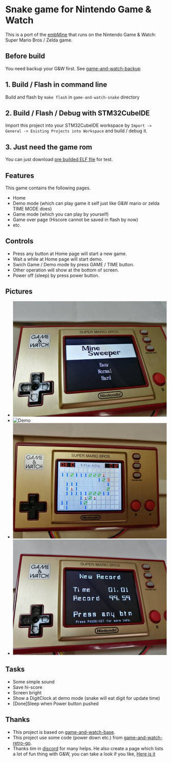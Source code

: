 # Snake game for Nintendo Game &amp; Watch
This is a port of the [embMine](https://gitee.com/slipperstree/embMine) that runs on the Nintendo Game &amp; Watch: Super Mario Bros / Zelda game.

## Before build
You need backup your G&W first. See [game-and-watch-backup](https://github.com/ghidraninja/game-and-watch-backup)
## 1. Build / Flash in command line
Build and flash by `make flash` in `game-and-watch-snake` directory

## 2. Build / Flash / Debug with STM32CubeIDE
Import this project into your STM32CubeIDE workspace by `Import -> General -> Existing Projects into Workspace` and build / debug it.

## 3. Just need the game rom
You can just download [pre builded ELF file](/Release/gw_snake.elf) for test.

## Features
This game contains the following pages.
- Home
- Demo mode (which can play game it self just like G&W mario or zelda TIME MODE does)
- Game mode (which you can play by yourself)
- Game over page (Hiscore cannot be saved in flash by now)
- etc.

## Controls
- Press any button at Home page will start a new game.
- Wait a while at Home page will start demo.
- Swich Game / Demo mode by press GAME / TIME button.
- Other operation will show at the bottom of screen.
- Power off (sleep) by press power button.

## Pictures
- ![Home](/Pics/Home.jpg)
- ![Demo](/Pics/Demo.jpg)
- ![Game](/Pics/Game.jpg)
- ![GameOver](/Pics/GameOver.jpg)

## Tasks
- Some simple sound
- Save hi-score
- Screen bright
- Show a DigitClock at demo mode (snake will eat digit for update time)
- [Done]Sleep when Power button pushed

## Thanks
- This project is based on [game-and-watch-base](https://github.com/ghidraninja/game-and-watch-base).
- This project use some code (power down etc.) from [game-and-watch-retro-go](https://github.com/kbeckmann/game-and-watch-retro-go).
- Thanks _tim_ in [discord](https://discord.gg/Zks9wsscK3) for many helps. He also create a page which lists a lot of fun thing with G&W, you can take a look if you like, [Here is it](https://www.schuerewegen.tk/gnw/)